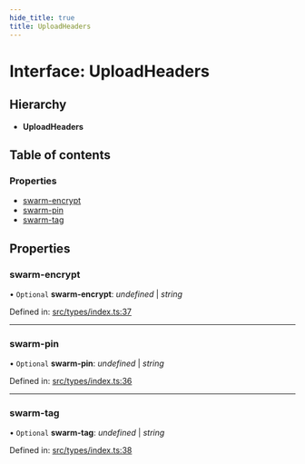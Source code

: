 ```yaml
---
hide_title: true
title: UploadHeaders
---
```


# Interface: UploadHeaders

## Hierarchy

* **UploadHeaders**

## Table of contents

### Properties

- [swarm-encrypt](uploadheaders.md#swarm-encrypt)
- [swarm-pin](uploadheaders.md#swarm-pin)
- [swarm-tag](uploadheaders.md#swarm-tag)

## Properties

### swarm-encrypt

• `Optional` **swarm-encrypt**: *undefined* \| *string*

Defined in: [src/types/index.ts:37](https://github.com/ethersphere/bee-js/blob/313830a/src/types/index.ts#L37)

___

### swarm-pin

• `Optional` **swarm-pin**: *undefined* \| *string*

Defined in: [src/types/index.ts:36](https://github.com/ethersphere/bee-js/blob/313830a/src/types/index.ts#L36)

___

### swarm-tag

• `Optional` **swarm-tag**: *undefined* \| *string*

Defined in: [src/types/index.ts:38](https://github.com/ethersphere/bee-js/blob/313830a/src/types/index.ts#L38)
